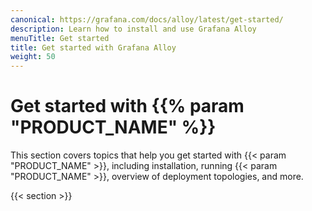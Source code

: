 ```yaml
---
canonical: https://grafana.com/docs/alloy/latest/get-started/
description: Learn how to install and use Grafana Alloy
menuTitle: Get started
title: Get started with Grafana Alloy
weight: 50
---
```


# Get started with {{% param "PRODUCT_NAME" %}}

This section covers topics that help you get started with {{< param "PRODUCT_NAME" >}}, including installation, running {{< param "PRODUCT_NAME" >}}, overview of deployment topologies, and more.

{{< section >}}
